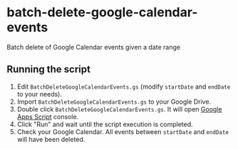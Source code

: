 # batch-delete-google-calendar-events
Batch delete of Google Calendar events given a date range

## Running the script

1. Edit `BatchDeleteGoogleCalendarEvents.gs` (modify `startDate` and `endDate` to your needs).
1. Import `BatchDeleteGoogleCalendarEvents.gs` to your Google Drive.
1. Double click `BatchDeleteGoogleCalendarEvents.gs`. It will open [Google Apps Script](https://developers.google.com/apps-script) console.
1. Click "Run" and wait until the script execution is completed.
1. Check your Google Calendar. All events between `startDate` and `endDate` will have been deleted.
